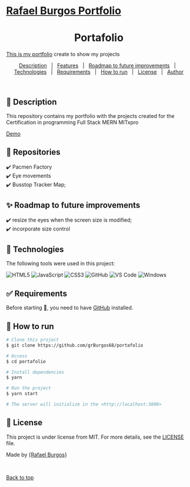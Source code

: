 # [Rafael Burgos Portfolio](https://grburgos68.github.io/portafolio/)

<h1 align="center">Portafolio</h1>

[This is my portfolio](https://startbootstrap.com/theme/agency) create to show my projects 




<p align="center">
  <a href="#dart-description">Description</a> &#xa0; | &#xa0; 
  <a href="#dart-features">Features</a> &#xa0; | &#xa0; 
  <a href="#sparkles-roadmap-to-future-improvements">Roadmap to future improvements</a> &#xa0; | &#xa0;
  <a href="#rocket-technologies">Technologies</a> &#xa0; | &#xa0;
  <a href="#white_check_mark-requirements">Requirements</a> &#xa0; | &#xa0;
  <a href="#checkered_flag-how-to-run">How to run</a> &#xa0; | &#xa0;
  <a href="#memo-license">License</a> &#xa0; | &#xa0;
  <a href="https://github.com/{{grburgos68}}" target="_blank">Author</a>
</p>

<br>

## :dart: Description ##

This repository contains my portfolio with the projects created for the Certification in programming Full Stack MERN MITxpro


[Demo](https://grburgos68.github.io/portafolio/)


## :dart: Repositories ##

:heavy_check_mark: Pacmen Factory\
:heavy_check_mark: Eye movements\
:heavy_check_mark: Busstop Tracker Map;



## :sparkles: Roadmap to future improvements ##

		  
:heavy_check_mark: resize the eyes when the screen size is modified;\
:heavy_check_mark: incorporate size control


## :rocket: Technologies ##

The following tools were used in this project:

![HTML5](https://img.shields.io/badge/-HTML5-000000?style=flat&logo=html5)
![JavaScript](https://img.shields.io/badge/-JavaScript-000000?style=flat&logo=javascript)
![CSS3](https://img.shields.io/badge/-CSS3-%231572B6?style=flat-square&logo=css3)
![GitHub](https://img.shields.io/badge/-GitHub-181717?style=flat-square&logo=github)
![VS Code](http://img.shields.io/badge/-VS%20Code-007ACC?style=flat-square&logo=visual-studio-code&logoColor=ffffff)
![Windows](http://img.shields.io/badge/-Windows-0078D6?style=flat-square&logo=windows&logoColor=ffffff)

## :white_check_mark: Requirements ##

Before starting :checkered_flag:, you need to have [GitHub](https://img.shields.io/badge/-GitHub-181717?style=flat-square&logo=github) installed.

## :checkered_flag: How to run ##

```bash
# Clone this project
$ git clone https://github.com/grBurgos68/portafolio

# Access
$ cd portafolio

# Install dependencies
$ yarn

# Run the project
$ yarn start

# The server will initialize in the <http://localhost:3000>
```

## :memo: License ##

This project is under license from MIT. For more details, see the [LICENSE](LICENSE.md) file.



Made  by <a href="https://github.com/grBurgos68/portafolio" target="_blank">{Rafael Burgos}</a>

&#xa0;

<a href="#top">Back to top</a>

